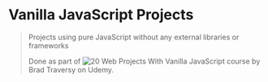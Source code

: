 # Vanilla JavaScript Projects
> Projects using pure JavaScript without any external libraries or frameworks
> 
> Done as part of ![20 Web Projects With Vanilla JavaScript course](https://www.udemy.com/course/web-projects-with-vanilla-javascript) by Brad Traversy on Udemy.